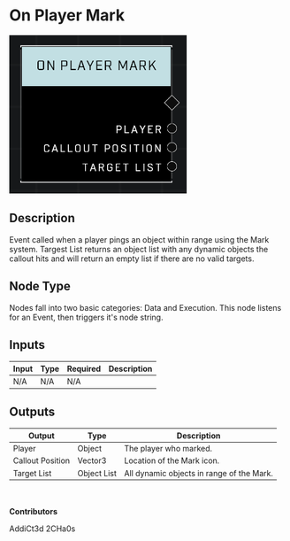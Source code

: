 # On Player Mark
![alt text](../../../.gitbook/assets/on-player-mark.png)
## Description
Event called when a player pings an object within range using the Mark system. Targest List returns an object list with any dynamic objects the callout hits and will return an empty list if there are no valid targets.

## Node Type
Nodes fall into two basic categories: Data and Execution. This node listens for an Event, then triggers it's node string.

## Inputs
| Input | Type | Required | Description |
|------------------|------------------|----------|--------------------------------------------------------------|
| N/A | N/A | N/A | |

## Outputs
| Output | Type | Description |
|------------------|------------------|--------------------------------------------------------------|
| Player | Object | The player who marked. |
| Callout Position | Vector3 | Location of the Mark icon. |
| Target List | Object List | All dynamic objects in range of the Mark. |

\
\
**Contributors**

AddiCt3d 2CHa0s

